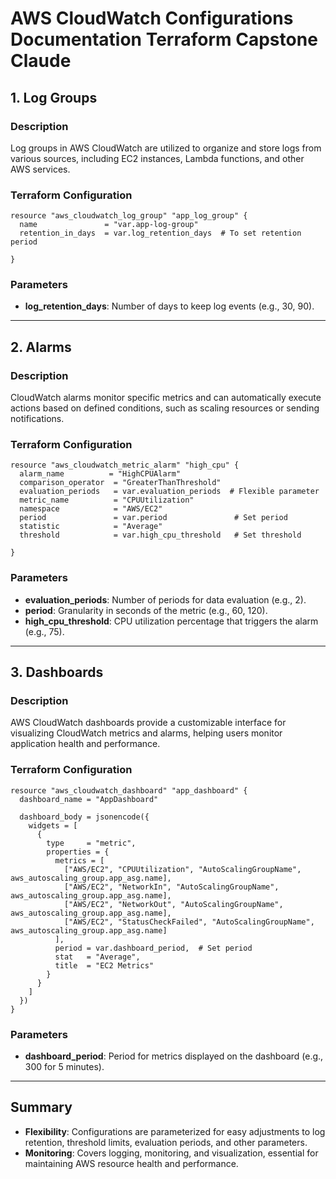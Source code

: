 

# AWS CloudWatch Configurations Documentation Terraform Capstone Claude

## 1. Log Groups

### Description
Log groups in AWS CloudWatch are utilized to organize and store logs from various sources, including EC2 instances, Lambda functions, and other AWS services.

### Terraform Configuration
```hcl
resource "aws_cloudwatch_log_group" "app_log_group" {
  name               = "var.app-log-group"
  retention_in_days  = var.log_retention_days  # To set retention period

}
```

### Parameters
- **log_retention_days**: Number of days to keep log events (e.g., 30, 90).


---

## 2. Alarms

### Description
CloudWatch alarms monitor specific metrics and can automatically execute actions based on defined conditions, such as scaling resources or sending notifications.

### Terraform Configuration
```hcl
resource "aws_cloudwatch_metric_alarm" "high_cpu" {
  alarm_name          = "HighCPUAlarm"
  comparison_operator  = "GreaterThanThreshold"
  evaluation_periods   = var.evaluation_periods  # Flexible parameter
  metric_name          = "CPUUtilization"
  namespace            = "AWS/EC2"
  period               = var.period               # Set period
  statistic            = "Average"
  threshold            = var.high_cpu_threshold   # Set threshold

}
```

### Parameters
- **evaluation_periods**: Number of periods for data evaluation (e.g., 2).
- **period**: Granularity in seconds of the metric (e.g., 60, 120).
- **high_cpu_threshold**: CPU utilization percentage that triggers the alarm (e.g., 75).

---

## 3. Dashboards

### Description
AWS CloudWatch dashboards provide a customizable interface for visualizing CloudWatch metrics and alarms, helping users monitor application health and performance.

### Terraform Configuration
```hcl
resource "aws_cloudwatch_dashboard" "app_dashboard" {
  dashboard_name = "AppDashboard"
  
  dashboard_body = jsonencode({
    widgets = [
      {
        type     = "metric",
        properties = {
          metrics = [
            ["AWS/EC2", "CPUUtilization", "AutoScalingGroupName", aws_autoscaling_group.app_asg.name],
            ["AWS/EC2", "NetworkIn", "AutoScalingGroupName", aws_autoscaling_group.app_asg.name],
            ["AWS/EC2", "NetworkOut", "AutoScalingGroupName", aws_autoscaling_group.app_asg.name],
            ["AWS/EC2", "StatusCheckFailed", "AutoScalingGroupName", aws_autoscaling_group.app_asg.name]
          ],
          period = var.dashboard_period,  # Set period
          stat   = "Average",
          title  = "EC2 Metrics"
        }
      }
    ]
  })
}
```

### Parameters
- **dashboard_period**: Period for metrics displayed on the dashboard (e.g., 300 for 5 minutes).

---

## Summary
- **Flexibility**: Configurations are parameterized for easy adjustments to log retention, threshold limits, evaluation periods, and other parameters.
- **Monitoring**: Covers logging, monitoring, and visualization, essential for maintaining AWS resource health and performance.
